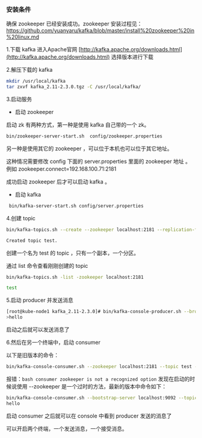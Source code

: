 ### 安装条件
确保 zookeeper 已经安装成功。zookeeper 安装过程见：
https://github.com/yuanyaru/kafka/blob/master/install%20zookeeper%20in%20linux.md

1.下载 kafka 
进入Apache官网 [http://kafka.apache.org/downloads.html](http://kafka.apache.org/downloads.html) 选择版本进行下载

2.解压下载的 kafka
``` bash
mkdir /usr/local/kafka
tar zxvf kafka_2.11-2.3.0.tgz -C /usr/local/kafka/
```

3.启动服务

* 启动 zookeeper

启动 zk 有两种方式，第一种是使用 kafka 自己带的一个 zk。
``` bash
bin/zookeeper-server-start.sh  config/zookeeper.properties 
```
另一种是使用其它的 zookeeper ，可以位于本机也可以位于其它地址。

这种情况需要修改 config 下面的 server.properties 里面的 zookeeper 地址 。例如 zookeeper.connect=192.168.100.71:2181

成功启动 zookeeper 后才可以启动 kafka 。
* 启动 kafka
``` bash
 bin/kafka-server-start.sh config/server.properties
```

4.创建 topic
``` bash
bin/kafka-topics.sh --create --zookeeper localhost:2181 --replication-factor 1 --partitions 1 --topic test

Created topic test.
```
创建一个名为 test 的 topic ，只有一个副本，一个分区。

通过 list 命令查看刚刚创建的 topic
``` bash
bin/kafka-topics.sh -list -zookeeper localhost:2181

test
```

5.启动 producer 并发送消息
``` bash
[root@kube-node1 kafka_2.11-2.3.0]# bin/kafka-console-producer.sh --broker-list localhost:9092 --topic test
>hello
```
启动之后就可以发送消息了

6.然后在另一个终端中，启动 consumer

以下是旧版本的命令：
``` bash
bin/kafka-console-consumer.sh --zookeeper localhost:2181 --topic test --from-beginning
```
报错：``` bash consumer zookeeper is not a recognized option ```
发现在启动的时候说使用 --zookeeper 是一个过时的方法，最新的版本中命令如下：
``` bash
bin/kafka-console-consumer.sh --bootstrap-server localhost:9092 --topic test --from-beginning
hello
```
启动 consumer 之后就可以在 console 中看到 producer 发送的消息了

可以开启两个终端，一个发送消息，一个接受消息。
